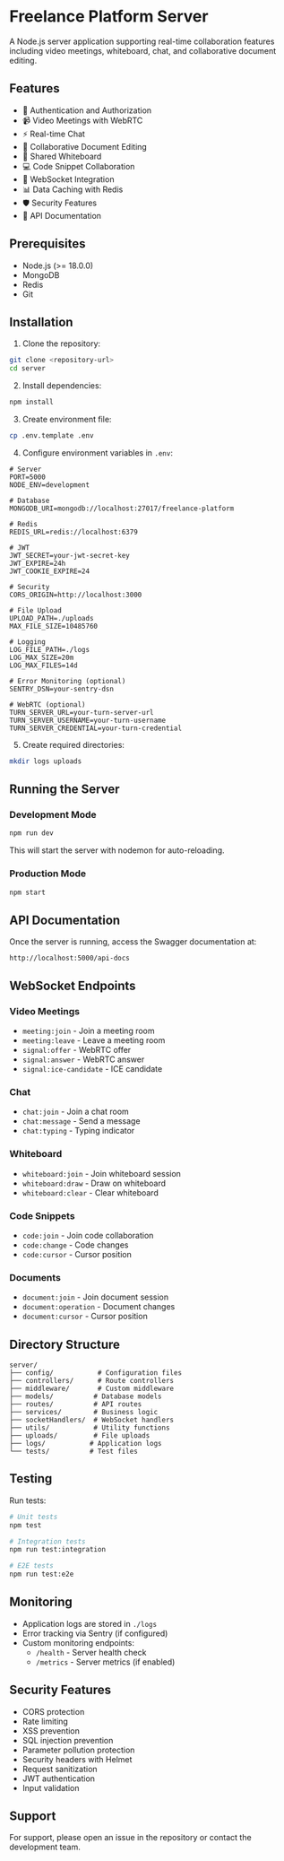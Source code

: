 # Freelance Platform Server

A Node.js server application supporting real-time collaboration features including video meetings, whiteboard, chat, and collaborative document editing.

## Features

- 🔐 Authentication and Authorization
- 📹 Video Meetings with WebRTC
- ⚡ Real-time Chat
- 📝 Collaborative Document Editing
- 🎨 Shared Whiteboard
- 💻 Code Snippet Collaboration
- 🔄 WebSocket Integration
- 📊 Data Caching with Redis
- 🛡️ Security Features
- 📝 API Documentation

## Prerequisites

- Node.js (>= 18.0.0)
- MongoDB
- Redis
- Git

## Installation

1. Clone the repository:
```bash
git clone <repository-url>
cd server
```

2. Install dependencies:
```bash
npm install
```

3. Create environment file:
```bash
cp .env.template .env
```

4. Configure environment variables in `.env`:
```env
# Server
PORT=5000
NODE_ENV=development

# Database
MONGODB_URI=mongodb://localhost:27017/freelance-platform

# Redis
REDIS_URL=redis://localhost:6379

# JWT
JWT_SECRET=your-jwt-secret-key
JWT_EXPIRE=24h
JWT_COOKIE_EXPIRE=24

# Security
CORS_ORIGIN=http://localhost:3000

# File Upload
UPLOAD_PATH=./uploads
MAX_FILE_SIZE=10485760

# Logging
LOG_FILE_PATH=./logs
LOG_MAX_SIZE=20m
LOG_MAX_FILES=14d

# Error Monitoring (optional)
SENTRY_DSN=your-sentry-dsn

# WebRTC (optional)
TURN_SERVER_URL=your-turn-server-url
TURN_SERVER_USERNAME=your-turn-username
TURN_SERVER_CREDENTIAL=your-turn-credential
```

5. Create required directories:
```bash
mkdir logs uploads
```

## Running the Server

### Development Mode
```bash
npm run dev
```
This will start the server with nodemon for auto-reloading.

### Production Mode
```bash
npm start
```

## API Documentation

Once the server is running, access the Swagger documentation at:
```
http://localhost:5000/api-docs
```

## WebSocket Endpoints

### Video Meetings
- `meeting:join` - Join a meeting room
- `meeting:leave` - Leave a meeting room
- `signal:offer` - WebRTC offer
- `signal:answer` - WebRTC answer
- `signal:ice-candidate` - ICE candidate

### Chat
- `chat:join` - Join a chat room
- `chat:message` - Send a message
- `chat:typing` - Typing indicator

### Whiteboard
- `whiteboard:join` - Join whiteboard session
- `whiteboard:draw` - Draw on whiteboard
- `whiteboard:clear` - Clear whiteboard

### Code Snippets
- `code:join` - Join code collaboration
- `code:change` - Code changes
- `code:cursor` - Cursor position

### Documents
- `document:join` - Join document session
- `document:operation` - Document changes
- `document:cursor` - Cursor position

## Directory Structure

```
server/
├── config/           # Configuration files
├── controllers/      # Route controllers
├── middleware/       # Custom middleware
├── models/          # Database models
├── routes/          # API routes
├── services/        # Business logic
├── socketHandlers/  # WebSocket handlers
├── utils/           # Utility functions
├── uploads/         # File uploads
├── logs/           # Application logs
└── tests/          # Test files
```

## Testing

Run tests:
```bash
# Unit tests
npm test

# Integration tests
npm run test:integration

# E2E tests
npm run test:e2e
```

## Monitoring

- Application logs are stored in `./logs`
- Error tracking via Sentry (if configured)
- Custom monitoring endpoints:
  - `/health` - Server health check
  - `/metrics` - Server metrics (if enabled)

## Security Features

- CORS protection
- Rate limiting
- XSS prevention
- SQL injection prevention
- Parameter pollution protection
- Security headers with Helmet
- Request sanitization
- JWT authentication
- Input validation

## Support

For support, please open an issue in the repository or contact the development team.
